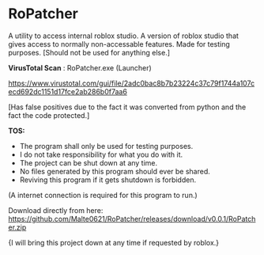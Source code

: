 # RoPatcher
A utility to access internal roblox studio. A version of roblox studio that gives access to normally non-accessable features. Made for testing purposes. [Should not be used for anything else.]

**VirusTotal Scan** : RoPatcher.exe (Launcher)

https://www.virustotal.com/gui/file/2adc0bac8b7b23224c37c79f1744a107cecd692dc1151d17fce2ab286b0f7aa6

[Has false positives due to the fact it was converted from python and the fact the code protected.]

**TOS:**
* The program shall only be used for testing purposes.
* I do not take responsibility for what you do with it.
* The project can be shut down at any time.
* No files generated by this program should ever be shared.
* Reviving this program if it gets shutdown is forbidden.


(A internet connection is required for this program to run.)

Download directly from here: https://github.com/Malte0621/RoPatcher/releases/download/v0.0.1/RoPatcher.zip

{I will bring this project down at any time if requested by roblox.}